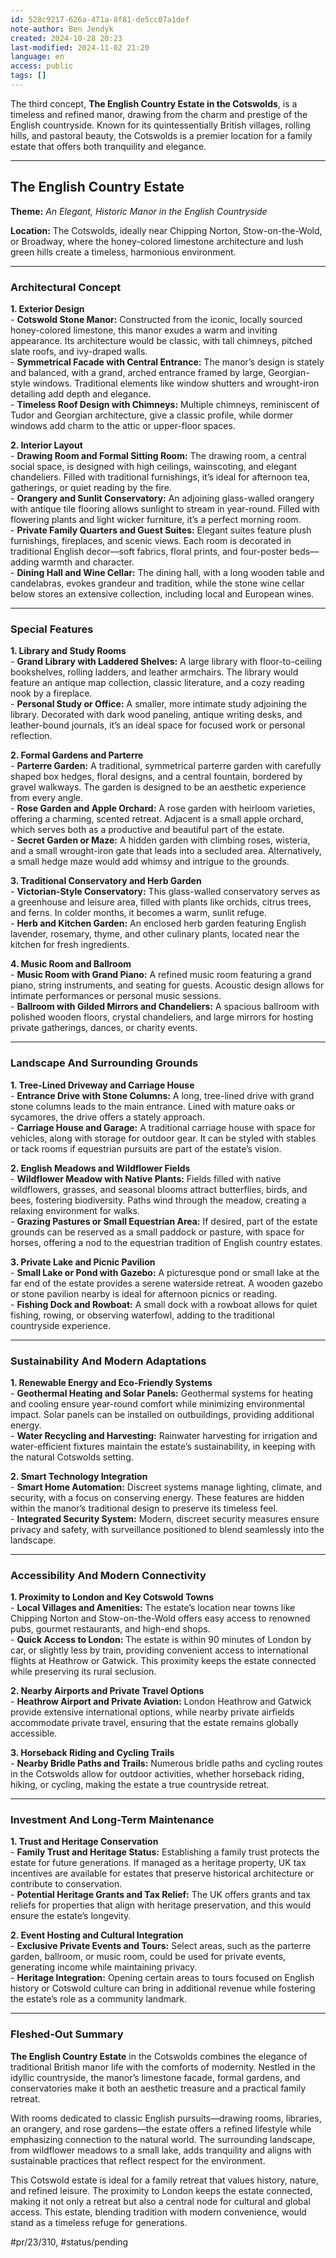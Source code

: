 ```yaml
---
id: 528c9217-626a-471a-8f81-de5cc07a1def
note-author: Ben Jendyk
created: 2024-10-28 20:23
last-modified: 2024-11-02 21:20
language: en
access: public
tags: []
---
```


The third concept, **The English Country Estate in the Cotswolds**, is a timeless and refined manor, drawing from the charm and prestige of the English countryside. Known for its quintessentially British villages, rolling hills, and pastoral beauty, the Cotswolds is a premier location for a family estate that offers both tranquility and elegance.

---

## **The English Country Estate**

**Theme:** *An Elegant, Historic Manor in the English Countryside*

**Location:** The Cotswolds, ideally near Chipping Norton, Stow-on-the-Wold, or Broadway, where the honey-colored limestone architecture and lush green hills create a timeless, harmonious environment.

---

### **Architectural Concept**

**1. Exterior Design**  
	- **Cotswold Stone Manor:** Constructed from the iconic, locally sourced honey-colored limestone, this manor exudes a warm and inviting appearance. Its architecture would be classic, with tall chimneys, pitched slate roofs, and ivy-draped walls.  
	- **Symmetrical Facade with Central Entrance:** The manor’s design is stately and balanced, with a grand, arched entrance framed by large, Georgian-style windows. Traditional elements like window shutters and wrought-iron detailing add depth and elegance.  
	- **Timeless Roof Design with Chimneys:** Multiple chimneys, reminiscent of Tudor and Georgian architecture, give a classic profile, while dormer windows add charm to the attic or upper-floor spaces.

**2. Interior Layout**  
	- **Drawing Room and Formal Sitting Room:** The drawing room, a central social space, is designed with high ceilings, wainscoting, and elegant chandeliers. Filled with traditional furnishings, it’s ideal for afternoon tea, gatherings, or quiet reading by the fire.  
	- **Orangery and Sunlit Conservatory:** An adjoining glass-walled orangery with antique tile flooring allows sunlight to stream in year-round. Filled with flowering plants and light wicker furniture, it’s a perfect morning room.  
	- **Private Family Quarters and Guest Suites:** Elegant suites feature plush furnishings, fireplaces, and scenic views. Each room is decorated in traditional English decor—soft fabrics, floral prints, and four-poster beds—adding warmth and character.  
	- **Dining Hall and Wine Cellar:** The dining hall, with a long wooden table and candelabras, evokes grandeur and tradition, while the stone wine cellar below stores an extensive collection, including local and European wines.

---

### **Special Features**

**1. Library and Study Rooms**  
	- **Grand Library with Laddered Shelves:** A large library with floor-to-ceiling bookshelves, rolling ladders, and leather armchairs. The library would feature an antique map collection, classic literature, and a cozy reading nook by a fireplace.  
	- **Personal Study or Office:** A smaller, more intimate study adjoining the library. Decorated with dark wood paneling, antique writing desks, and leather-bound journals, it’s an ideal space for focused work or personal reflection.

**2. Formal Gardens and Parterre**  
	- **Parterre Garden:** A traditional, symmetrical parterre garden with carefully shaped box hedges, floral designs, and a central fountain, bordered by gravel walkways. The garden is designed to be an aesthetic experience from every angle.  
	- **Rose Garden and Apple Orchard:** A rose garden with heirloom varieties, offering a charming, scented retreat. Adjacent is a small apple orchard, which serves both as a productive and beautiful part of the estate.  
	- **Secret Garden or Maze:** A hidden garden with climbing roses, wisteria, and a small wrought-iron gate that leads into a secluded area. Alternatively, a small hedge maze would add whimsy and intrigue to the grounds.

**3. Traditional Conservatory and Herb Garden**  
	- **Victorian-Style Conservatory:** This glass-walled conservatory serves as a greenhouse and leisure area, filled with plants like orchids, citrus trees, and ferns. In colder months, it becomes a warm, sunlit refuge.  
	- **Herb and Kitchen Garden:** An enclosed herb garden featuring English lavender, rosemary, thyme, and other culinary plants, located near the kitchen for fresh ingredients.

**4. Music Room and Ballroom**  
	- **Music Room with Grand Piano:** A refined music room featuring a grand piano, string instruments, and seating for guests. Acoustic design allows for intimate performances or personal music sessions.  
	- **Ballroom with Gilded Mirrors and Chandeliers:** A spacious ballroom with polished wooden floors, crystal chandeliers, and large mirrors for hosting private gatherings, dances, or charity events.

---

### **Landscape And Surrounding Grounds**

**1. Tree-Lined Driveway and Carriage House**  
	- **Entrance Drive with Stone Columns:** A long, tree-lined drive with grand stone columns leads to the main entrance. Lined with mature oaks or sycamores, the drive offers a stately approach.  
	- **Carriage House and Garage:** A traditional carriage house with space for vehicles, along with storage for outdoor gear. It can be styled with stables or tack rooms if equestrian pursuits are part of the estate’s vision.

**2. English Meadows and Wildflower Fields**  
	- **Wildflower Meadow with Native Plants:** Fields filled with native wildflowers, grasses, and seasonal blooms attract butterflies, birds, and bees, fostering biodiversity. Paths wind through the meadow, creating a relaxing environment for walks.  
	- **Grazing Pastures or Small Equestrian Area:** If desired, part of the estate grounds can be reserved as a small paddock or pasture, with space for horses, offering a nod to the equestrian tradition of English country estates.

**3. Private Lake and Picnic Pavilion**  
	- **Small Lake or Pond with Gazebo:** A picturesque pond or small lake at the far end of the estate provides a serene waterside retreat. A wooden gazebo or stone pavilion nearby is ideal for afternoon picnics or reading.  
	- **Fishing Dock and Rowboat:** A small dock with a rowboat allows for quiet fishing, rowing, or observing waterfowl, adding to the traditional countryside experience.

---

### **Sustainability And Modern Adaptations**

**1. Renewable Energy and Eco-Friendly Systems**  
	- **Geothermal Heating and Solar Panels:** Geothermal systems for heating and cooling ensure year-round comfort while minimizing environmental impact. Solar panels can be installed on outbuildings, providing additional energy.  
	- **Water Recycling and Harvesting:** Rainwater harvesting for irrigation and water-efficient fixtures maintain the estate’s sustainability, in keeping with the natural Cotswolds setting.

**2. Smart Technology Integration**  
	- **Smart Home Automation:** Discreet systems manage lighting, climate, and security, with a focus on conserving energy. These features are hidden within the manor’s traditional design to preserve its timeless feel.  
	- **Integrated Security System:** Modern, discreet security measures ensure privacy and safety, with surveillance positioned to blend seamlessly into the landscape.

---

### **Accessibility And Modern Connectivity**

**1. Proximity to London and Key Cotswold Towns**  
	- **Local Villages and Amenities:** The estate’s location near towns like Chipping Norton and Stow-on-the-Wold offers easy access to renowned pubs, gourmet restaurants, and high-end shops.  
	- **Quick Access to London:** The estate is within 90 minutes of London by car, or slightly less by train, providing convenient access to international flights at Heathrow or Gatwick. This proximity keeps the estate connected while preserving its rural seclusion.

**2. Nearby Airports and Private Travel Options**  
	- **Heathrow Airport and Private Aviation:** London Heathrow and Gatwick provide extensive international options, while nearby private airfields accommodate private travel, ensuring that the estate remains globally accessible.

**3. Horseback Riding and Cycling Trails**  
	- **Nearby Bridle Paths and Trails:** Numerous bridle paths and cycling routes in the Cotswolds allow for outdoor activities, whether horseback riding, hiking, or cycling, making the estate a true countryside retreat.

---

### **Investment And Long-Term Maintenance**

**1. Trust and Heritage Conservation**  
	- **Family Trust and Heritage Status:** Establishing a family trust protects the estate for future generations. If managed as a heritage property, UK tax incentives are available for estates that preserve historical architecture or contribute to conservation.  
	- **Potential Heritage Grants and Tax Relief:** The UK offers grants and tax reliefs for properties that align with heritage preservation, and this would ensure the estate’s longevity.

**2. Event Hosting and Cultural Integration**  
	- **Exclusive Private Events and Tours:** Select areas, such as the parterre garden, ballroom, or music room, could be used for private events, generating income while maintaining privacy.  
	- **Heritage Integration:** Opening certain areas to tours focused on English history or Cotswold culture can bring in additional revenue while fostering the estate’s role as a community landmark.

---

### **Fleshed-Out Summary**

**The English Country Estate** in the Cotswolds combines the elegance of traditional British manor life with the comforts of modernity. Nestled in the idyllic countryside, the manor’s limestone facade, formal gardens, and conservatories make it both an aesthetic treasure and a practical family retreat. 

With rooms dedicated to classic English pursuits—drawing rooms, libraries, an orangery, and rose gardens—the estate offers a refined lifestyle while emphasizing connection to the natural world. The surrounding landscape, from wildflower meadows to a small lake, adds tranquility and aligns with sustainable practices that reflect respect for the environment.

This Cotswold estate is ideal for a family retreat that values history, nature, and refined leisure. The proximity to London keeps the estate connected, making it not only a retreat but also a central node for cultural and global access. This estate, blending tradition with modern convenience, would stand as a timeless refuge for generations.


#pr/23/310, #status/pending